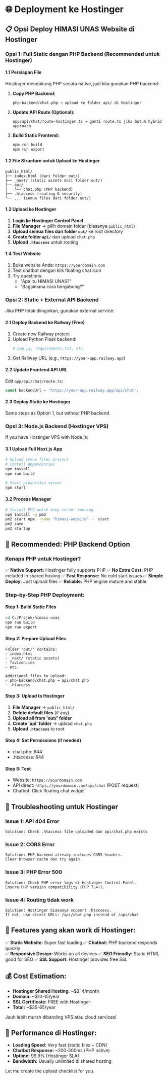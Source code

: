 # 🌐 Deployment ke Hostinger

## 📋 Opsi Deploy HIMASI UNAS Website di Hostinger

### **Opsi 1: Full Static dengan PHP Backend (Recommended untuk Hostinger)**

#### 1.1 Persiapan File

Hostinger mendukung PHP secara native, jadi kita gunakan PHP backend:

1. **Copy PHP Backend:**
   ```
   php-backend/chat.php → upload ke folder api/ di Hostinger
   ```

2. **Update API Route (Optional):**
   ```
   app/api/chat/route-hostinger.ts → ganti route.ts jika butuh hybrid approach
   ```

3. **Build Static Frontend:**
   ```bash
   npm run build
   npm run export
   ```

#### 1.2 File Structure untuk Upload ke Hostinger

```
public_html/
├── index.html (dari folder out/)
├── _next/ (static assets dari folder out/)
├── api/
│   └── chat.php (PHP backend)
├── .htaccess (routing & security)
└── ... (semua files dari folder out/)
```

#### 1.3 Upload ke Hostinger

1. **Login ke Hostinger Control Panel**
2. **File Manager** → pilih domain folder (biasanya `public_html`)
3. **Upload semua files dari folder `out/`** ke root directory
4. **Create folder `api/`** dan upload `chat.php`
5. **Upload `.htaccess`** untuk routing

#### 1.4 Test Website

1. Buka website Anda: `https://yourdomain.com`
2. Test chatbot dengan klik floating chat icon
3. Try questions:
   - "Apa itu HIMASI UNAS?"
   - "Bagaimana cara bergabung?"

### **Opsi 2: Static + External API Backend**

Jika PHP tidak diinginkan, gunakan external service:

#### 2.1 Deploy Backend ke Railway (Free)

1. Create new Railway project
2. Upload Python Flask backend:
   ```bash
   # app.py, requirements.txt, etc.
   ```
3. Get Railway URL (e.g., `https://your-app.railway.app`)

#### 2.2 Update Frontend API URL

Edit `app/api/chat/route.ts`:
```typescript
const backendUrl = 'https://your-app.railway.app/api/chat';
```

#### 2.3 Deploy Static ke Hostinger

Same steps as Option 1, but without PHP backend.

### **Opsi 3: Node.js Backend (Hostinger VPS)**

If you have Hostinger VPS with Node.js:

#### 3.1 Upload Full Next.js App
```bash
# Upload semua files project
# Install dependencies
npm install
npm run build

# Start production server
npm start
```

#### 3.2 Process Manager
```bash
# Install PM2 untuk keep server running
npm install -g pm2
pm2 start npm --name "himasi-website" -- start
pm2 save
pm2 startup
```

## 🎯 **Recommended: PHP Backend Option**

### **Kenapa PHP untuk Hostinger?**

✅ **Native Support:** Hostinger fully supports PHP
✅ **No Extra Cost:** PHP included in shared hosting
✅ **Fast Response:** No cold start issues
✅ **Simple Deploy:** Just upload files
✅ **Reliable:** PHP engine mature and stable

### **Step-by-Step PHP Deployment:**

#### Step 1: Build Static Files
```bash
cd C:/Projek/himasi-unas
npm run build
npm run export
```

#### Step 2: Prepare Upload Files
```
Folder 'out/' contains:
- index.html
- _next/ (static assets)
- favicon.ico
- etc.

Additional files to upload:
- php-backend/chat.php → api/chat.php
- .htaccess
```

#### Step 3: Upload to Hostinger
1. **File Manager** → `public_html/`
2. **Delete default files** (if any)
3. **Upload all from 'out/' folder**
4. **Create 'api' folder** → upload `chat.php`
5. **Upload `.htaccess`** to root

#### Step 4: Set Permissions (if needed)
- chat.php: 644
- .htaccess: 644

#### Step 5: Test
- Website: `https://yourdomain.com`
- API direct: `https://yourdomain.com/api/chat` (POST request)
- Chatbot: Click floating chat widget

## 🔧 **Troubleshooting untuk Hostinger**

### **Issue 1: API 404 Error**
```
Solution: Check .htaccess file uploaded dan api/chat.php exists
```

### **Issue 2: CORS Error**
```
Solution: PHP backend already includes CORS headers.
Clear browser cache dan try again.
```

### **Issue 3: PHP Error 500**
```
Solution: Check PHP error logs di Hostinger Control Panel.
Ensure PHP version compatibility (PHP 7.4+).
```

### **Issue 4: Routing tidak work**
```
Solution: Hostinger biasanya support .htaccess.
If not, use direct URLs: /api/chat.php instead of /api/chat
```

## 📱 **Features yang akan work di Hostinger:**

✅ **Static Website:** Super fast loading
✅ **Chatbot:** PHP backend responds quickly  
✅ **Responsive Design:** Works on all devices
✅ **SEO Friendly:** Static HTML good for SEO
✅ **SSL Support:** Hostinger provides free SSL

## 💰 **Cost Estimation:**

- **Hostinger Shared Hosting:** ~$2-4/month
- **Domain:** ~$10-15/year  
- **SSL Certificate:** FREE with Hostinger
- **Total:** ~$35-65/year

Jauh lebih murah dibanding VPS atau cloud services!

## 🚀 **Performance di Hostinger:**

- **Loading Speed:** Very fast (static files + CDN)
- **Chatbot Response:** ~200-500ms (PHP native)
- **Uptime:** 99.9% (Hostinger SLA)
- **Bandwidth:** Usually unlimited di shared hosting

Let me create the upload checklist for you.